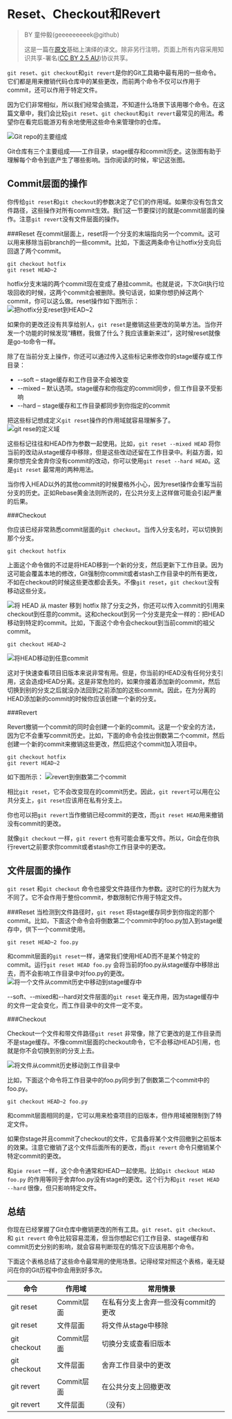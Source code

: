 Reset、Checkout和Revert
=============

> BY 童仲毅(geeeeeeeeek@github)
> 
> 这是一篇在[原文](https://www.atlassian.com/git/tutorials/resetting-checking-out-and-reverting)基础上演绎的译文。除非另行注明，页面上所有内容采用知识共享-署名([CC BY 2.5 AU](http://creativecommons.org/licenses/by/2.5/au/deed.zh))协议共享。

`git reset`、`git checkout`和`git revert`是你的Git工具箱中最有用的一些命令。它们都是用来撤销代码仓库中的某些更改，而前两个命令不仅可以作用于commit，还可以作用于特定文件。

因为它们非常相似，所以我们经常会搞混，不知道什么场景下该用哪个命令。在这篇文章中，我们会比较`git reset`、`git checkout`和`git revert`最常见的用法。希望你在看完后能游刃有余地使用这些命令来管理你的仓库。 

![Git repo的主要组成](https://www.atlassian.com/git/images/tutorials/advanced/resetting-checking-out-and-reverting/01.svg)


Git仓库有三个主要组成——工作目录，stage缓存和commit历史。这张图有助于理解每个命令到底产生了哪些影响。当你阅读的时候，牢记这张图。

Commit层面的操作
--------------

你传给`git reset`和`git checkout`的参数决定了它们的作用域。如果你没有包含文件路径，这些操作对所有commit生效。我们这一节要探讨的就是commit层面的操作。注意`git revert`没有文件层面的操作。

###Reset
在commit层面上，reset将一个分支的末端指向另一个commit。这可以用来移除当前branch的一些commit。比如，下面这两条命令让hotfix分支向后回退了两个commit。
```
git checkout hotfix
git reset HEAD~2
```
hotfix分支末端的两个commit现在变成了悬挂commit。也就是说，下次Git执行垃圾回收的时候，这两个commit会被删除。换句话说，如果你想扔掉这两个commit，你可以这么做。reset操作如下图所示：
![把hotfix分支reset到HEAD~2](https://www.atlassian.com/git/images/tutorials/advanced/resetting-checking-out-and-reverting/02.svg)

如果你的更改还没有共享给别人，`git reset`是撤销这些更改的简单方法。当你开发一个功能的时候发现“糟糕，我做了什么？我应该重新来过”，这时候reset就像是go-to命令一样。

除了在当前分支上操作，你还可以通过传入这些标记来修改你的stage缓存或工作目录：

 - --soft – stage缓存和工作目录不会被改变
 - --mixed – 默认选项。stage缓存和你指定的commit同步，但工作目录不受影响
 - --hard – stage缓存和工作目录都同步到你指定的commit

把这些标记想成定义`git reset`操作的作用域就容易理解多了。
![git rese的定义域](https://www.atlassian.com/git/images/tutorials/advanced/resetting-checking-out-and-reverting/03.svg)

这些标记往往和HEAD作为参数一起使用。比如，`git reset --mixed HEAD` 将你当前的改动从stage缓存中移除，但是这些改动还留在工作目录中。利益方面，如果你想完全舍弃你没有commit的改动，你可以使用`git reset --hard HEAD`。这是`git reset`	最常用的两种用法。

当你传入HEAD以外的其他commit的时候要格外小心，因为reset操作会重写当前分支的历史。正如Rebase黄金法则所说的，在公共分支上这样做可能会引起严重的后果。

###Checkout

你应该已经非常熟悉commit层面的`git checkout`。当传入分支名时，可以切换到那个分支。
```
git checkout hotfix
```
上面这个命令做的不过是将HEAD移到一个新的分支，然后更新下工作目录。因为这可能会覆盖本地的修改，Git强制你commit或者stash工作目录中的所有更改，不如在checkout的时候这些更改都会丢失。不像`git reset`，`git checkout`没有移动这些分支。

![将 HEAD 从 master 移到 hotfix](https://www.atlassian.com/git/images/tutorials/advanced/resetting-checking-out-and-reverting/04.svg)
除了分支之外，你还可以传入commit的引用来checkout到任意的commit。这和checkout到另一个分支是完全一样的：把HEAD移动到特定的commit。比如，下面这个命令会checkout到当前commit的祖父commit。
```
git checkout HEAD~2
```
![将HEAD移动到任意commit](https://www.atlassian.com/git/images/tutorials/advanced/resetting-checking-out-and-reverting/05.svg)

这对于快速查看项目旧版本来说非常有用。但是，你当前的HEAD没有任何分支引用，这会造成HEAD分离。这是非常危险的，如果你接着添加新的commit，然后切换到别的分支之后就没办法回到之前添加的这些commit。因此，在为分离的HEAD添加新的commit的时候你应该创建一个新的分支。

###Revert

Revert撤销一个commit的同时会创建一个新的commit。这是一个安全的方法，因为它不会重写commit历史。比如，下面的命令会找出倒数第二个commit，然后创建一个新的commit来撤销这些更改，然后把这个commit加入项目中。
```
git checkout hotfix
git revert HEAD~2
```
如下图所示：
![revert到倒数第二个commit](https://www.atlassian.com/git/images/tutorials/advanced/resetting-checking-out-and-reverting/06.svg)

相比`git reset`，它不会改变现在的commit历史。因此，`git revert`可以用在公共分支上，`git reset`应该用在私有分支上。

你也可以把`git revert`当作撤销已经commit的更改，而`git reset HEAD`用来撤销没有commit的更改。

就像`git checkout` 一样，`git revert` 也有可能会重写文件。所以，Git会在你执行revert之前要求你commit或者stash你工作目录中的更改。

文件层面的操作
-----

`git reset` 和`git checkout` 命令也接受文件路径作为参数。这时它的行为就大为不同了。它不会作用于整份commit，参数限制它作用于特定文件。

###Reset
当检测到文件路径时，`git reset` 将stage缓存同步到你指定的那个commit。比如，下面这个命令会将倒数第二个commit中的foo.py加入到stage缓存中，供下一个commit使用。
```
git reset HEAD~2 foo.py
```
和commit层面的`git reset`一样，通常我们使用HEAD而不是某个特定的commit。运行`git reset HEAD foo.py` 会将当前的foo.py从stage缓存中移除出去，而不会影响工作目录中对foo.py的更改。
![将一个文件从commit历史中移动到stage缓存中](https://www.atlassian.com/git/images/tutorials/advanced/resetting-checking-out-and-reverting/07.svg)


--soft、--mixed和--hard对文件层面的`git reset` 毫无作用，因为stage缓存中的文件一定会变化，而工作目录中的文件一定不变。

###Checkout

Checkout一个文件和带文件路径`git reset` 非常像，除了它更改的是工作目录而不是stage缓存。不像commit层面的checkout命令，它不会移动HEAD引用，也就是你不会切换到别的分支上去。

![将文件从commit历史移动到工作目录中](https://www.atlassian.com/git/images/tutorials/advanced/resetting-checking-out-and-reverting/08.svg)

比如，下面这个命令将工作目录中的foo.py同步到了倒数第二个commit中的foo.py。
```
git checkout HEAD~2 foo.py
```
和commit层面相同的是，它可以用来检查项目的旧版本，但作用域被限制到了特定文件。

如果你stage并且commit了checkout的文件，它具备将某个文件回撤到之前版本的效果。注意它撤销了这个文件后面所有的更改，而`git revert` 命令只撤销某个特定commit的更改。

和`gie reset` 一样，这个命令通常和HEAD一起使用。比如`git checkout HEAD foo.py` 的作用等同于舍弃foo.py没有stage的更改。这个行为和`git reset HEAD --hard` 很像，但只影响特定文件。

总结
-------
你现在已经掌握了Git仓库中撤销更改的所有工具。`git reset`、`git checkout`、和 `git revert` 命令比较容易混淆，但当你想起它们工作目录、stage缓存和commit历史分别的影响，就会容易判断现在的情况下应该用那个命令。

下面这个表格总结了这些命令最常用的使用场景。记得经常对照这个表格，毫无疑问在你的Git历程中你会用到好多次。

|命令|作用域|常用情景|
|---|---|---|
|git reset|	Commit层面|	在私有分支上舍弃一些没有commit的更改|
|git reset|	文件层面|	将文件从stage中移除|
|git checkout|	Commit层面|切换分支或查看旧版本|
|git checkout|	文件层面|	舍弃工作目录中的更改|
|git revert|	Commit层面|在公共分支上回撤更改|
|git revert|	文件层面|（没有）|
